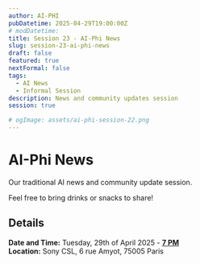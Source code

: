 ```yaml
---
author: AI-PHI
pubDatetime: 2025-04-29T19:00:00Z
# modDatetime:
title: Session 23 - AI-Phi News
slug: session-23-ai-phi-news
draft: false
featured: true
nextFormal: false
tags:
  - AI News
  - Informal Session
description: News and community updates session
session: true

# ogImage: assets/ai-phi-session-22.png
---
```


# AI-Phi News

Our traditional AI news and community update session.

Feel free to bring drinks or snacks to share!

## Details

**Date and Time:** Tuesday, 29th of April 2025 - <u>**7 PM**</u>  
**Location:** Sony CSL, 6 rue Amyot, 75005 Paris  


